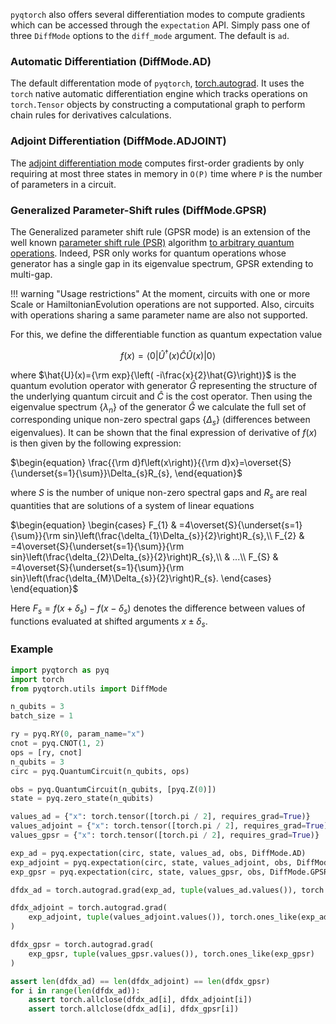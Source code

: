 `pyqtorch` also offers several differentiation modes to compute gradients which can be accessed through the
`expectation` API. Simply pass one of three `DiffMode` options to the `diff_mode` argument.
The default is `ad`.

### Automatic Differentiation (DiffMode.AD)
The default differentation mode of `pyqtorch`, [torch.autograd](https://pytorch.org/docs/stable/autograd.html).
It uses the `torch` native automatic differentiation engine which tracks operations on `torch.Tensor` objects by constructing a computational graph to perform chain rules for derivatives calculations.

### Adjoint Differentiation (DiffMode.ADJOINT)
The [adjoint differentiation mode](https://arxiv.org/abs/2009.02823) computes first-order gradients by only requiring at most three states in memory in `O(P)` time where `P` is the number of parameters in a circuit.

### Generalized Parameter-Shift rules (DiffMode.GPSR)
The Generalized parameter shift rule (GPSR mode) is an extension of the well known [parameter shift rule (PSR)](https://arxiv.org/abs/1811.11184) algorithm [to arbitrary quantum operations](https://arxiv.org/abs/2108.01218). Indeed, PSR only works for quantum operations whose generator has a single gap in its eigenvalue spectrum, GPSR extending to multi-gap.

!!! warning "Usage restrictions"
    At the moment, circuits with one or more Scale or HamiltonianEvolution operations are not supported.
    Also, circuits with operations sharing a same parameter name are also not supported.

For this, we define the differentiable function as quantum expectation value

$$
f(x) = \left\langle 0\right|\hat{U}^{\dagger}(x)\hat{C}\hat{U}(x)\left|0\right\rangle
$$

where $\hat{U}(x)={\rm exp}{\left( -i\frac{x}{2}\hat{G}\right)}$ is the quantum evolution operator with generator $\hat{G}$ representing the structure of the underlying quantum circuit and $\hat{C}$ is the cost operator. Then using the eigenvalue spectrum $\left\{ \lambda_n\right\}$ of the generator $\hat{G}$ we calculate the full set of corresponding unique non-zero spectral gaps $\left\{ \Delta_s\right\}$ (differences between eigenvalues). It can be shown that the final expression of derivative of $f(x)$ is then given by the following expression:

$\begin{equation}
\frac{{\rm d}f\left(x\right)}{{\rm d}x}=\overset{S}{\underset{s=1}{\sum}}\Delta_{s}R_{s},
\end{equation}$

where $S$ is the number of unique non-zero spectral gaps and $R_s$ are real quantities that are solutions of a system of linear equations

$\begin{equation}
\begin{cases}
F_{1} & =4\overset{S}{\underset{s=1}{\sum}}{\rm sin}\left(\frac{\delta_{1}\Delta_{s}}{2}\right)R_{s},\\
F_{2} & =4\overset{S}{\underset{s=1}{\sum}}{\rm sin}\left(\frac{\delta_{2}\Delta_{s}}{2}\right)R_{s},\\
 & ...\\
F_{S} & =4\overset{S}{\underset{s=1}{\sum}}{\rm sin}\left(\frac{\delta_{M}\Delta_{s}}{2}\right)R_{s}.
\end{cases}
\end{equation}$

Here $F_s=f(x+\delta_s)-f(x-\delta_s)$ denotes the difference between values of functions evaluated at shifted arguments $x\pm\delta_s$.

### Example
```python exec="on" source="material-block" html="1"
import pyqtorch as pyq
import torch
from pyqtorch.utils import DiffMode

n_qubits = 3
batch_size = 1

ry = pyq.RY(0, param_name="x")
cnot = pyq.CNOT(1, 2)
ops = [ry, cnot]
n_qubits = 3
circ = pyq.QuantumCircuit(n_qubits, ops)

obs = pyq.QuantumCircuit(n_qubits, [pyq.Z(0)])
state = pyq.zero_state(n_qubits)

values_ad = {"x": torch.tensor([torch.pi / 2], requires_grad=True)}
values_adjoint = {"x": torch.tensor([torch.pi / 2], requires_grad=True)}
values_gpsr = {"x": torch.tensor([torch.pi / 2], requires_grad=True)}

exp_ad = pyq.expectation(circ, state, values_ad, obs, DiffMode.AD)
exp_adjoint = pyq.expectation(circ, state, values_adjoint, obs, DiffMode.ADJOINT)
exp_gpsr = pyq.expectation(circ, state, values_gpsr, obs, DiffMode.GPSR)

dfdx_ad = torch.autograd.grad(exp_ad, tuple(values_ad.values()), torch.ones_like(exp_ad))

dfdx_adjoint = torch.autograd.grad(
    exp_adjoint, tuple(values_adjoint.values()), torch.ones_like(exp_adjoint)
)

dfdx_gpsr = torch.autograd.grad(
    exp_gpsr, tuple(values_gpsr.values()), torch.ones_like(exp_gpsr)
)

assert len(dfdx_ad) == len(dfdx_adjoint) == len(dfdx_gpsr)
for i in range(len(dfdx_ad)):
    assert torch.allclose(dfdx_ad[i], dfdx_adjoint[i])
    assert torch.allclose(dfdx_ad[i], dfdx_gpsr[i])
```
